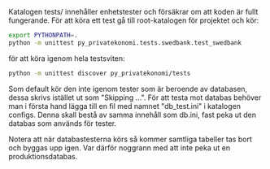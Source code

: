 Katalogen tests/ innehåller enhetstester och försäkrar om att koden är fullt fungerande. För att köra ett test gå till root-katalogen för projektet och kör:

```bash
export PYTHONPATH=.
python -m unittest py_privatekonomi.tests.swedbank.test_swedbank
```

för att köra igenom hela testsviten:

```bash
python -m unittest discover py_privatekonomi/tests
```

Som default kör den inte igenom tester som är beroende av databasen, dessa skrivs istället ut som "Skipping ...". För att testa mot databas behöver man i första hand lägga till en fil med namnet "db_test.ini" i katalogen configs. Denna skall bestå av samma innehåll som db.ini, fast peka ut den databas som används för tester.

Notera att när databastesterna körs så kommer samtliga tabeller tas bort och byggas upp igen. Var därför noggrann med att inte peka ut en produktionsdatabas.
